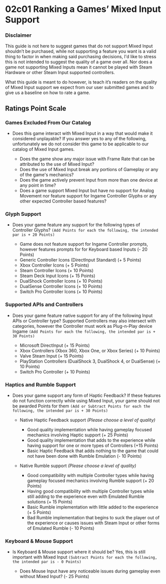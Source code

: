 # 02c01 Ranking a Games’ Mixed Input Support
### Disclaimer
This guide is not here to suggest games that do not support Mixed Input shouldn’t be purchased, while not supporting a feature you want is a valid thing to factor in when making said purchasing decisions, I'd like to stress this is not intended to suggest the quality of a game over all. Nor does a game not supporting Mixed Inputs mean it cannot be played with Steam Hardware or other Steam Input supported controllers.

What this guide is meant to do however, is teach it’s readers on the quality of Mixed Input support we expect from our user submitted games and to give us a baseline on how to rate a game.

## Ratings Point Scale

### Games Excluded From Our Catalog

* Does this game interact with Mixed Input in a way that would make it considered unplayable? If you answer yes to any of the following, unfortunately we do not consider this game to be applicable to our catalog of Mixed Input games.

  * Does the game show any major issue with Frame Rate that can be attributed to the use of Mixed Input?
  * Does the use of Mixed Input break any portions of Gameplay or any of the game's mechanics?
  * Does the game actively prevent Input from more than one device at any point in time?
  * Does a game support Mixed Input but have no support for Analog Movement nor feature support for Ingame Controller Glyphs or any other expected Controller based features?

### Glyph Support

* Does your game feature any support for the following types of Controller Glyphs? `(Add Points for each the following, the intended par is + 20 Points)`

    * Game does not feature support for Ingame Controller prompts, however features prompts for for Keyboard based Inputs (- 20 Points)
    * Generic Controller Icons (DirectInput Standard) (+ 5 Points)
    * Xbox Controller Icons (+ 5 Points)
    * Steam Controller Icons (+ 10 Points)
    * Steam Deck Input Icons (+ 15 Points)
    * DualShock Controller Icons (+ 10 Points)
    * DualSense Controller Icons (+ 10 Points)
    * Switch Pro Controller Icons (+ 10 Points)

### Supported APIs and Controllers 

* Does your game feature native support for any of the following Input APIs or Controller type? Supported Controllers may also intersect with categories, however the Controller must work as Plug-n-Play device Ingame `(Add Points for each the following, the intended par is + 30 Points)`

  * Microsoft DirectInput (+ 15 Points)
  * Xbox Controllers (Xbox 360, Xbox One, or Xbox Series) (+ 10 Points)
  * Valve Steam Input (+ 15 Points)
  * PlayStation Controllers (DualShock 3, DualShock 4, or DualSense) (+ 10 Points)
  * Switch Pro Controller (+ 10 Points)

### Haptics and Rumble Support

* Does your game support any form of Haptic Feedback? If these features do not function correctly while using Mixed Input, your game should not be awarded Points for them `(Add or Subtract Points for each the following, the intended par is + 30 Points)`
  
  * Native Haptic Feedback support *(Please choose a level of quality)*
  
    * Good quality implementation while having gameplay focused mechanics involving Haptic support (+ 25 Points)
    * Good quality implementation that adds to the experience while having support for one or more types of Controllers (+15 Points)
    * Basic Haptic Feedback that adds nothing to the game that could not have been done with Rumble Emulation (- 10 Points)

  * Native Rumble support *(Please choose a level of quality)*
    
    * Good compatibility with multiple Controller types while having gameplay focused mechanics involving Rumble support (+ 20 Points)
    * Having good compatibility with multiple Controller types while still adding to the experience even with Emulated Rumble solutions  (+ 15 Points)
    * Basic Rumble implementation with little added to the experience (+ 5 Points)
    * Bad Rumble implementation that begins to suck the player out of the experience or causes issues with Steam Input or other forms of Emulated Rumble (- 10 Points)

### Keyboard & Mouse Support

* Is Keyboard & Mouse support where it should be? Yes, this is still important with Mixed Input `(Subtract Points for each the following, the intended par is - 0 Points)`

  * Does Mouse Input have any noticeable issues during gameplay even without Mixed Input? (- 25 Points)

    
